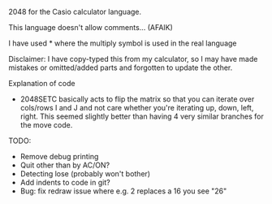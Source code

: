 2048 for the Casio calculator language.

This language doesn't allow comments... (AFAIK)

I have used * where the multiply symbol is used in the real language

Disclaimer: I have copy-typed this from my calculator, so I may have made mistakes or omitted/added parts and forgotten to update the other.

Explanation of code
 - 2048SETC basically acts to flip the matrix so that you can iterate over cols/rows I and J and not care whether you're iterating up, down, left, right. This seemed slightly better than having 4 very similar branches for the move code.

TODO:
 - Remove debug printing
 - Quit other than by AC/ON? 
 - Detecting lose (probably won't bother)
 - Add indents to code in git?
 - Bug: fix redraw issue where e.g. 2 replaces a 16 you see "26"
